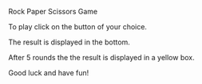 Rock Paper Scissors Game

To play click on the button of your choice.

The result is displayed in the bottom.

After 5 rounds the the result is displayed in a yellow box.



Good luck and have fun!
